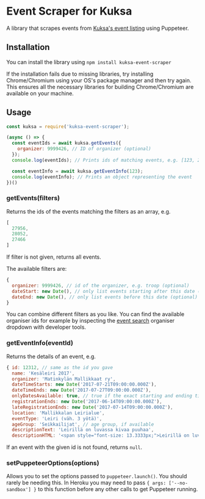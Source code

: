 # Event Scraper for Kuksa

A library that scrapes events from [Kuksa's event listing](https://kuksa.partio.fi/kotisivut/tilaisuudet.aspx) using Puppeteer.

## Installation

You can install the library using `npm install kuksa-event-scraper`

If the installation fails due to missing libraries, try installing Chrome/Chromium using your OS's package manager and then try again. This ensures all the necessary libraries for building Chrome/Chromium are available on your machine.

## Usage

```javascript
const kuksa = require('kuksa-event-scraper');

(async () => {
  const eventIds = await kuksa.getEvents({
    organizer: 9999426, // ID of organizer (optional)
  });
  console.log(eventIds); // Prints ids of matching events, e.g. [123, 234]

  const eventInfo = await kuksa.getEventInfo(123);
  console.log(eventInfo); // Prints an object representing the event
})()
```

### getEvents(filters)

Returns the ids of the events matching the filters as an array, e.g.

```javascript
[
  27956,
  28052,
  27466
]
```

If filter is not given, returns all events.

The available filters are:

```javascript
{
  organizer: 9999426, // id of the organizer, e.g. troop (optional)
  dateStart: new Date(), // only list events starting after this date (optional)
  dateEnd: new Date(), // only list events before this date (optional)
}
```

You can combine different filters as you like. You can find the available organiser ids for example by inspecting the [event search](https://kuksa.partio.fi/kotisivut/tilaisuudet.aspx) organiser dropdown with developer tools.

### getEventInfo(eventId)

Returns the details of an event, e.g.

```javascript
{ id: 12312, // same as the id you gave
  name: 'Kesäleiri 2017',
  organizer: 'Matinkylän Mallikkaat ry',
  dateTimeStarts: new Date('2017-07-21T09:00:00.000Z'),
  dateTimeEnds: new Date('2017-07-27T09:00:00.000Z'),
  onlyDatesAvailable: true, // true if the exact starting and ending time is not available
  registrationEnds: new Date('2017-06-14T09:00:00.000Z'),
  lateRegistrationEnds: new Date('2017-07-14T09:00:00.000Z'),
  location: 'Mallikkalan Leirialue',
  eventType: 'Leiri (väh. 3 yötä)',
  ageGroup: 'Seikkailijat', // age group, if available
  descriptionText: 'Leirillä on luvassa kivaa puuhaa',
  descriptionHTML: '<span style="font-size: 13.3333px;">Leirillä on luvassa <b>kivaa puuhaa</b></span>' }
```

If an event with the given id is not found, returns `null`.

### setPuppeteerOptions(options)

Allows you to set the options passed to `puppeteer.launch()`. You should rarely be needing this. In Heroku you may need to pass `{ args: ['--no-sandbox'] }` to this function before any other calls to get Puppeteer running.
